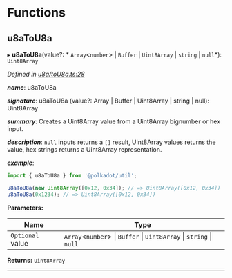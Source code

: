 

# Functions

<a id="u8atou8a"></a>

##  u8aToU8a

▸ **u8aToU8a**(value?: * `Array`<`number`> &#124; `Buffer` &#124; `Uint8Array` &#124; `string` &#124; `null`*): `Uint8Array`

*Defined in [u8a/toU8a.ts:28](https://github.com/polkadot-js/common/blob/7188f6b/packages/util/src/u8a/toU8a.ts#L28)*

*__name__*: u8aToU8a

*__signature__*: u8aToU8a (value?: Array | Buffer | Uint8Array | string | null): Uint8Array

*__summary__*: Creates a Uint8Array value from a Uint8Array bignumber or hex input.

*__description__*: `null` inputs returns a `[]` result, Uint8Array values returns the value, hex strings returns a Uint8Array representation.

*__example__*:   

```javascript
import { u8aToU8a } from '@polkadot/util';

u8aToU8a(new Uint8Array([0x12, 0x34]); // => Uint8Array([0x12, 0x34])
u8aToU8a(0x1234); // => Uint8Array([0x12, 0x34])
```

**Parameters:**

| Name | Type |
| ------ | ------ |
| `Optional` value |  `Array`<`number`> &#124; `Buffer` &#124; `Uint8Array` &#124; `string` &#124; `null`|

**Returns:** `Uint8Array`

___

